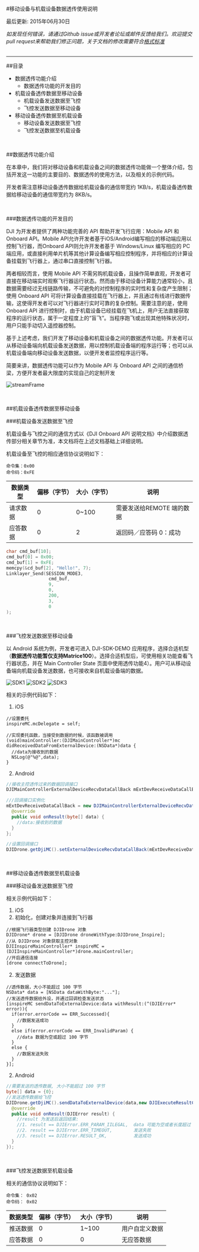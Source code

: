 #移动设备与机载设备数据透传使用说明

最后更新: 2015年06月30日

*如发现任何错误，请通过Github issue或开发者论坛或邮件反馈给我们。欢迎提交pull request来帮助我们修正问题，关于文档的修改需要符合[格式标准](https://github.com/dji-sdk/onboard/issues/8#issuecomment-115976289)*
<br>
<br>

---
##目录

+ 数据透传功能介绍
  + 数据透传功能的开发目的
+ 机载设备透传数据至移动设备
  + 机载设备发送数据至飞控
  + 飞控发送数据至移动设备
+ 移动设备透传数据至机载设备
  + 移动设备发送数据至飞控
  + 飞控发送数据至机载设备

<br>

##数据透传功能介绍

在本章中，我们将对移动设备和机载设备之间的数据透传功能做一个整体介绍，包括开发这一功能的主要目的、数据透传的使用方法，以及相关的示例代码。

开发者需注意移动设备透传数据给机载设备的通信带宽约 1KB/s，机载设备透传数据给移动设备的通信带宽约为 8KB/s。

<br>

###数据透传功能的开发目的

DJI 为开发者提供了两种功能完善的 API 帮助开发飞行应用：Mobile API 和 Onboard API。Mobile API允许开发者基于iOS/Android编写相应的移动端应用以控制飞行器，而Onboard API则允许开发者基于 Windows/Linux 编写相应的 PC 端应用，或直接利用单片机等其他计算设备编写相应控制程序，并将相应的计算设备挂载到飞行器上，通过串口直接控制飞行器。

两者相较而言，使用 Mobile API 不需另购机载设备，且操作简单直观，开发者可直接在移动端实时观察飞行器运行状态。然而由于移动设备计算能力通常较小，且数据需要经过无线链路传输，不可避免的对控制程序的实时性和复杂度产生限制；使用 Onboard API 可将计算设备直接挂载在飞行器上，并且通过有线进行数据传输，这使得开发者可以对飞行器进行实时可靠的复杂控制。需要注意的是，使用 Onboard API 进行控制时，由于机载设备已经挂载在飞机上，用户无法直接获取程序的运行状态，属于一定程度上的“盲飞”。当程序跑飞或出现其他特殊状况时，用户只能手动切入遥控器控制。

基于上述考虑，我们开发了移动设备和机载设备之间的数据透传功能。开发者可以从移动设备端向机载设备发送数据，用以控制机载设备端的程序运行等；也可以从机载设备端向移动设备发送数据，以便开发者监控程序运行等。

简要来讲，数据透传功能可以作为 Mobile API 与 Onboard API 之间的通信桥梁，方便开发者最大限度的实现自己的定制开发

![streamFrame](Images/streamFrame.png)

<br>

##机载设备透传数据至移动设备

###机载设备发送数据至飞控

机载设备与飞控之间的通信方式以《DJI Onboard API 说明文档》中介绍数据透传部分相关章节为准，本文档将在上述文档基础上详细说明。

机载设备至飞控的相应通信协议说明如下：

    命令集：0x00
    命令码：0xFE

|数据类型|偏移（字节）|大小（字节）|说明|
|---------|------|----|-----------|
|请求数据|0|0~100|需要发送给REMOTE 端的数据|
|应答数据|0|2|返回码／应答码 0：成功|

```c
char cmd_buf[10];
cmd_buf[0] = 0x00;
cmd_buf[1] = 0xFE;
memcpy(&cd_buf[2], "Hello!", 7);
Linklayer_Send(SESSION_MODE3,
                cmd_buf,
                9,
                0,
                200,
                3,
                0
);
```

<br>

###飞控发送数据至移动设备

以 Android 系统为例，开发者可进入 DJI-SDK-DEMO 应用程序，选择合适机型（**数据透传功能暂仅支持Matrice100**）。选择合适机型后，可使用相关功能查看飞行器状态，并在 Main Controller State 页面中使用透传功能4）。用户可从移动设备端向机载设备发送数据，也可接收来自机载设备端的数据。

![SDK1](Images/SDKDemoMain.png)
![SDK2](Images/SDKDemoRelative.png)
![SDK3](Images/SDKDemoTTI.png)

相关的示例代码如下：

1. iOS
  ```cSharp
  //设置委托
  inspireMC.mcDelegate = self;
  
  //实现委托函数，当接受到数据的时候，该函数被调用
  (void)mainController:(DJIMainController*)mc didReceivedDataFromExternalDevice:(NSData*)data {
    //data为接收到的数据
    NSLog(@"%@",data);
  }
  ```
  
2. Android
  ```java
  //接收主控透传过来的数据回调接口
  DJIMainControllerExternalDeviceRecvDataCallBack mExtDevReceiveDataCallBack = null;
  
  ///回调接口实例化
  mExtDevReceiveDataCallBack = new DJIMainControllerExternalDeviceRecvDataCallBack() {
    @override
    public void onResult(byte[] data) {
      //data:接收到的数据
    }
  };
  
  //设置回调接口
  DJIDrone.getDjiMC().setExternalDeviceRecvDataCallBack(mExtDevReceiveDataCallBack);
  ```

<br>

##移动设备透传数据至机载设备 

###移动设备发送数据至飞控

相关示例代码如下：

1. iOS
  1. 初始化，创建对象并连接到飞行器
  ```cSharp
  //根据飞行器类型创建 DJIDrone 对象
  DJIDrone* drone = [DJIDrone droneWithType:DJIDrone_Inspire];
  //从 DJIDrone 对象获取主控对象
  DJIInspireMainController* inspireMC = (DJIInspireMainController*)drone.mainController;
  //开启通信连接
  [drone connectToDrone];
  ```
  2. 发送数据
  ```cSharp
  //透传数据，大小不能超过 100 字节
  NSData* data = [NSData dataWithByte:"..."];
  //发送透传数据给外设，并通过回调检查发送状态
  [inspireMC sendDataToExternalDevice:data withResult:(^(DJIError* error)){
    if(error.errorCode == ERR_Successed){
      //数据发送成功
    }
    else if(error.errorCode == ERR_InvalidParam) {
      //data 数据为空或超过 100 字节
    }
    else {
      //数据发送失败
    }
  }];
  ```
  
2. Android
  ```java
  //需要发送的透传数据, 大小不能超过 100 字节
  byte[] data = {0};
  //发送透传数据给飞控
  DJIDrone.getDjiMC().sendDataToExternalDevice(data,new DJIExecuteResultCallback(){
    @override
    public void onResult(DJIError result) {
      //result 为发送后返回结果:
      //1. result == DJIError.ERR_PARAM_IILEGAL,  data 可能为空或者长度超过 100
      //2. result == DJIError.ERR_TIMEOUT,        发送失败
      //3. result == DJIError.RESULT_OK,          发送成功
    }
  });
  ```
<br>

###飞控发送数据至机载设备

相关的通信协议说明如下：

    命令集： 0x02
    命令码： 0x02

|数据类型|偏移（字节）|大小（字节）|说明|
|---------|------|----|-----------|
|推送数据|0|1~100|用户自定义数据|
|应答数据|0|0|无应答数据|
